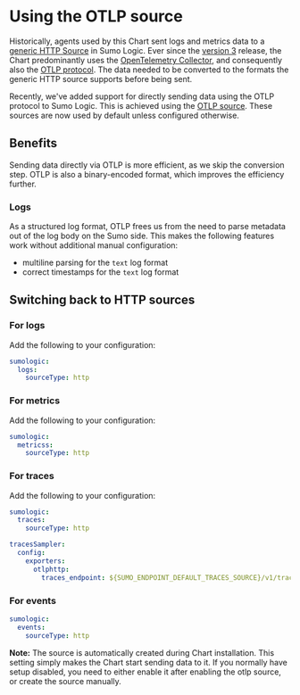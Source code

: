 # Using the OTLP source

Historically, agents used by this Chart sent logs and metrics data to a [generic HTTP Source][http_source] in Sumo Logic. Ever since the
[version 3][v3] release, the Chart predominantly uses the [OpenTelemetry Collector][otel], and consequently also the [OTLP protocol][otlp].
The data needed to be converted to the formats the generic HTTP source supports before being sent.

Recently, we've added support for directly sending data using the OTLP protocol to Sumo Logic. This is achieved using the [OTLP
source][otlp_source]. These sources are now used by default unless configured otherwise.

## Benefits

Sending data directly via OTLP is more efficient, as we skip the conversion step. OTLP is also a binary-encoded format, which improves the
efficiency further.

### Logs

As a structured log format, OTLP frees us from the need to parse metadata out of the log body on the Sumo side. This makes the following
features work without additional manual configuration:

- multiline parsing for the `text` log format
- correct timestamps for the `text` log format

## Switching back to HTTP sources

### For logs

Add the following to your configuration:

```yaml
sumologic:
  logs:
    sourceType: http
```

### For metrics

Add the following to your configuration:

```yaml
sumologic:
  metricss:
    sourceType: http
```

### For traces

Add the following to your configuration:

```yaml
sumologic:
  traces:
    sourceType: http

tracesSampler:
  config:
    exporters:
      otlphttp:
        traces_endpoint: ${SUMO_ENDPOINT_DEFAULT_TRACES_SOURCE}/v1/traces
```

### For events

```yaml
sumologic:
  events:
    sourceType: http
```

**Note:** The source is automatically created during Chart installation. This setting simply makes the Chart start sending data to it. If
you normally have setup disabled, you need to either enable it after enabling the otlp source, or create the source manually.

[http_source]: https://help.sumologic.com/docs/send-data/hosted-collectors/http-source/logs-metrics/
[otlp_source]: https://help.sumologic.com/docs/send-data/hosted-collectors/http-source/otlp/
[v3]: https://github.com/SumoLogic/sumologic-kubernetes-collection/releases/tag/v3.0.0
[otel]: ./opentelemetry-collector/README.md
[otlp]: https://github.com/open-telemetry/opentelemetry-specification/blob/main/specification/protocol/otlp.md
